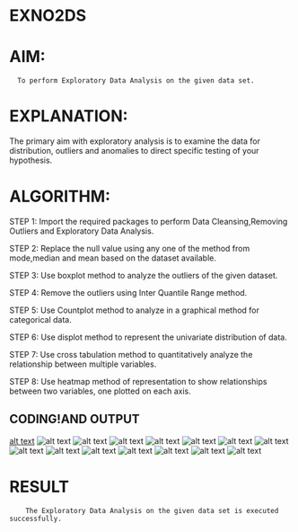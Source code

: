 # EXNO2DS
# AIM:
      To perform Exploratory Data Analysis on the given data set.
      
# EXPLANATION:
  The primary aim with exploratory analysis is to examine the data for distribution, outliers and anomalies to direct specific testing of your hypothesis.
  
# ALGORITHM:
STEP 1: Import the required packages to perform Data Cleansing,Removing Outliers and Exploratory Data Analysis.

STEP 2: Replace the null value using any one of the method from mode,median and mean based on the dataset available.

STEP 3: Use boxplot method to analyze the outliers of the given dataset.

STEP 4: Remove the outliers using Inter Quantile Range method.

STEP 5: Use Countplot method to analyze in a graphical method for categorical data.

STEP 6: Use displot method to represent the univariate distribution of data.

STEP 7: Use cross tabulation method to quantitatively analyze the relationship between multiple variables.

STEP 8: Use heatmap method of representation to show relationships between two variables, one plotted on each axis.

## CODING!AND OUTPUT
[alt text](<Screenshot 2025-03-19 222054.png>) 
![alt text](<Screenshot 2025-03-19 222107.png>) 
![alt text](<Screenshot 2025-03-19 222122.png>) 
![alt text](<Screenshot 2025-03-19 222137.png>) 
![alt text](<Screenshot 2025-03-19 222149.png>) 
![alt text](<Screenshot 2025-03-19 222334.png>)
 ![alt text](<Screenshot 2025-03-19 222348.png>)
  ![alt text](<Screenshot 2025-03-19 222359.png>) 
  ![alt text](<Screenshot 2025-03-19 222415.png>)
   ![alt text](<Screenshot 2025-03-19 222426.png>)
    ![alt text](<Screenshot 2025-03-19 222435.png>)
     ![alt text](<Screenshot 2025-03-19 222444.png>) 
     ![alt text](<Screenshot 2025-03-19 222453.png>) 
     ![alt text](<Screenshot 2025-03-19 222503-1.png>)
        ![alt text](image-12.png)
# RESULT
        The Exploratory Data Analysis on the given data set is executed successfully.